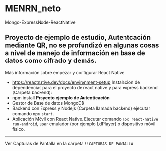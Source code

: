 # MENRN_neto
 Mongo-ExpressNode-ReactNative
 
 Proyecto de ejemplo de estudio, Autentcación mediante QR, no se profundizó en algunas cosas a nivel de manejo de información en base de datos como cifrado y demás.
 ---
 Más información sobre empezar y configurar React Native
 - https://reactnative.dev/docs/environment-setup
 Instalacion de dependencias para el proyecto de react native y para express backend (Carpeta backend):
 - npm install
**Proyecto ejemplo de Autenticación**
- Gestor de Base de datos MongoDB
- Backend con Express y Nodejs (Carpeta llamada backend) ejecutar comando `npm start`.
- Aplicación Móvil con React Native. Ejecutar comando `npx react-native run-android`, usar emulador (por ejemplo LdPlayer) o dispositivo móvil físico.

---
Ver Capturas de Pantalla en la carpeta `!!CAPTURAS DE PANTALLA`